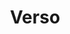 ---
title: Verso
layout: dashboard
permalink: /verso.html
dashboard:
  container_id: versoStats
  data_sources:
    yearly: /assets/verso.csv
  default_frequency: yearly
  show_frequency_toggle: false
  default_tab: chart
  show_table: true
  charts:
    - type: line
      title: Total Projects Growth
      datasets:
        - row_index: 0
    - type: line
      title: Total Items Growth
      datasets:
        - row_index: 1
    - type: bar
      title: Projects Added by Year
      datasets:
        - row_index: 2
    - type: bar
      title: Items Added by Year
      datasets:
        - row_index: 3
---
